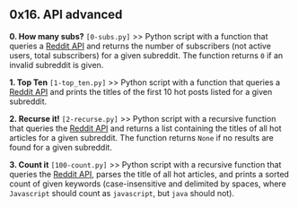 0x16. API advanced
------------------

**0. How many subs?** `[0-subs.py]` >> Python script with a function that queries a [Reddit API](https://www.reddit.com/dev/api/) and returns the number of subscribers (not active users, total subscribers) for a given subreddit. The function returns `0` if an invalid subreddit is given.

**1. Top Ten** `[1-top_ten.py]` >> Python script with a function that queries a [Reddit API](https://www.reddit.com/dev/api/) and prints the titles of the first 10 hot posts listed for a given subreddit.

**2. Recurse it!** `[2-recurse.py]` >> Python script with a recursive function that queries the [Reddit API](https://www.reddit.com/dev/api/) and returns a list containing the titles of all hot articles for a given subreddit. The function returns `None` if no results are found for a given subreddit.

**3. Count it** `[100-count.py]` >> Python script with a recursive function that queries the [Reddit API](https://www.reddit.com/dev/api/), parses the title of all hot articles, and prints a sorted count of given keywords (case-insensitive and delimited by spaces, where `Javascript` should count as `javascript`, but `java` should not).
